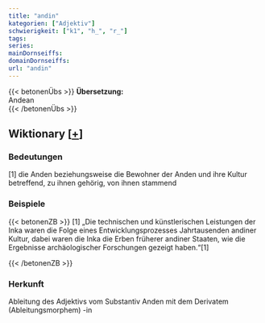 ```yaml
---
title: "andin"
kategorien: ["Adjektiv"]
schwierigkeit: ["k1", "h_", "r_"]
tags:
series:
mainDornseiffs:
domainDornseiffs:
url: "andin"
---
```


{{< betonenÜbs >}}
**Übersetzung:**  
Andean  
{{< /betonenÜbs >}}

## Wiktionary [[+](https://de.wiktionary.org/wiki/andin)]

### Bedeutungen
[1] die Anden beziehungsweise die Bewohner der Anden und ihre Kultur betreffend, zu ihnen gehörig, von ihnen stammend  

### Beispiele
{{< betonenZB >}}
[1] „Die technischen und künstlerischen Leistungen der Inka waren die Folge eines Entwicklungsprozesses Jahrtausenden andiner Kultur, dabei waren die Inka die Erben früherer andiner Staaten, wie die Ergebnisse archäologischer Forschungen gezeigt haben.“[1]  

{{< /betonenZB >}}
### Herkunft
Ableitung des Adjektivs vom Substantiv Anden mit dem Derivatem (Ableitungsmorphem) -in  


